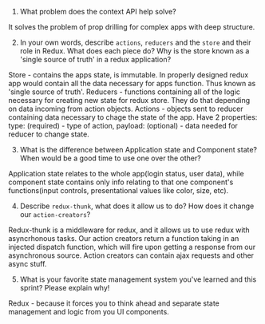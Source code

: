 1. What problem does the context API help solve?

It solves the problem of prop drilling for complex apps with deep structure.

2. In your own words, describe `actions`, `reducers` and the `store` and their role in Redux. What does each piece do? Why is the store known as a 'single source of truth' in a redux application?

Store - contains the apps state, is immutable. In properly designed redux app would contain all the data necessary for apps function. Thus known as 'single source of truth'.
Reducers - functions containing all of the logic necessary for creating new state for redux store. They do that depending on data incoming from action objects.
Actions - objects sent to reducer containing data necessary to chage the state of the app. Have 2 properties:
    type: (required) - type of action,
    payload: (optional) - data needed for reducer to change state.

3. What is the difference between Application state and Component state? When would be a good time to use one over the other?

Application state relates to the whole app(login status, user data), while component state contains only info relating to that one component's functions(input controls, presentational values like color, size, etc).

4. Describe `redux-thunk`, what does it allow us to do? How does it change our `action-creators`?

Redux-thunk is a middleware for redux, and it allows us to use redux with asyncrhonous tasks. Our action creators return a function taking in an injected dispatch function, which will fire upon getting a response from our asynchronous source. Action creators can contain ajax requests and other async stuff.

5. What is your favorite state management system you've learned and this sprint? Please explain why!

Redux - because it forces you to think ahead and separate state management and logic from you UI components.
